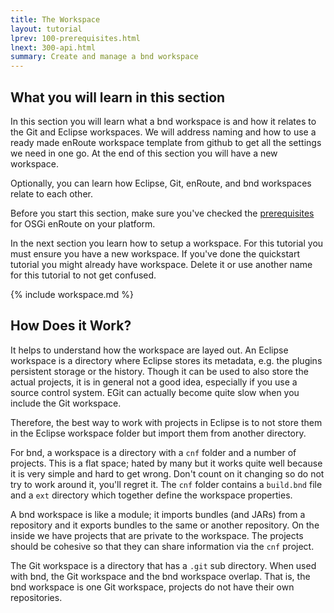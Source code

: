 ```yaml
---
title: The Workspace
layout: tutorial
lprev: 100-prerequisites.html
lnext: 300-api.html
summary: Create and manage a bnd workspace
---
```


## What you will learn in this section

In this section you will learn what a bnd workspace is and how it relates to the Git and Eclipse workspaces. We will address naming and how to use a ready made enRoute workspace template from github to get all the settings we need in one go. At the end of this section you will have a new workspace.

Optionally, you can learn how Eclipse, Git, enRoute, and bnd workspaces relate to each other.

Before you start this section, make sure you've checked the [prerequisites](100-prerequisites.html) for OSGi enRoute on your platform. 

In the next section you learn how to setup a workspace. For this tutorial you must ensure you have a new workspace. If you've done the quickstart
tutorial you might already have workspace. Delete it or use another name for this tutorial to not get confused.

{% include workspace.md %}

## How Does it Work?

It helps to understand how the workspace are layed out. An Eclipse workspace is a directory where Eclipse stores its metadata, e.g. the plugins persistent storage or the history. Though it can be used to also store the actual projects, it is in general not a good idea, especially if you use a source control system. EGit can actually become quite slow when you include the Git workspace.

Therefore, the best way to work with projects in Eclipse is to not store them in the Eclipse workspace folder but import them from another directory.

For bnd, a workspace is a directory with a `cnf` folder and a number of projects. This is a flat space; hated by many but it works quite well because it is very simple and hard to get wrong. Don't count on it changing so do not try to work around it, you'll regret it. The `cnf` folder contains a `build.bnd` file and a `ext` directory which together define the workspace properties.

A bnd workspace is like a module; it imports bundles (and JARs) from a repository and it exports bundles to the same or another repository. On the inside we have projects that are private to the workspace. The projects should be cohesive so that they can share information via the `cnf` project.

The Git workspace is a directory that has a `.git` sub directory. When used with bnd, the Git workspace and the bnd workspace overlap. That is, the bnd workspace is one Git workspace, projects do not have their own repositories. 
